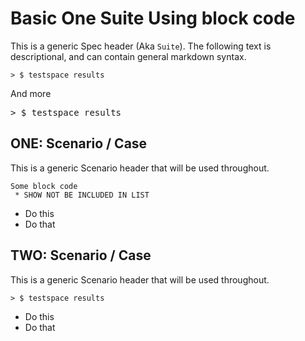 # Basic One Suite Using block code

This is a generic Spec header (Aka `Suite`). The following text is descriptional, and can
contain general markdown syntax. 

```
> $ testspace results
```

And more

<pre>
> $ testspace results
</pre>

## ONE: Scenario / Case 
This is a generic Scenario header that will be used throughout.

```
Some block code
 * SHOW NOT BE INCLUDED IN LIST
```

  * Do this
  * Do that

## TWO: Scenario / Case 
This is a generic Scenario header that will be used throughout.


```
> $ testspace results
```

  * Do this
  * Do that